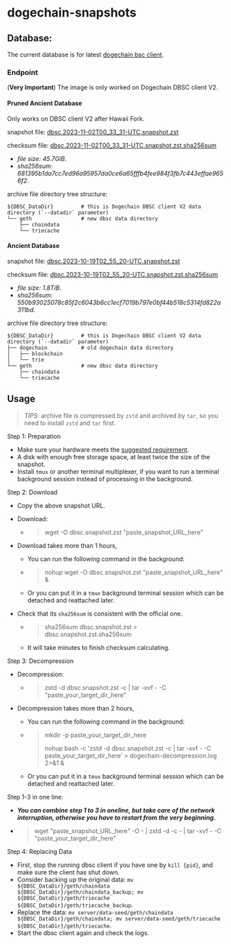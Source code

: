 # dogechain-snapshots

## Database:

The current database is for latest [dogechain bsc client](https://github.com/dogechain-lab/dbsc/releases/latest).

### Endpoint

(**Very Important**) The image is only worked on Dogechain DBSC client V2.

#### Pruned Ancient Database

Only works on DBSC client V2 after Hawaii Fork.

snapshot file: [dbsc.2023-11-02T00_33_31-UTC.snapshot.zst](https://snapshots.dogechaindev.com/dbsc.2023-11-02T00_33_31-UTC.snapshot.zst)

checksum file: [dbsc.2023-11-02T00_33_31-UTC.snapshot.zst.sha256sum](https://snapshots.dogechaindev.com/dbsc.2023-11-02T00_33_31-UTC.snapshot.zst.sha256sum)

* *file size: 45.7GiB*.
* *sha256sum: 681395b1da7cc7ed96a95957da0ce6a65fffb4fee984f3fb7c443effae9656f2*.

archive file directory tree structure:

```
${DBSC_DataDir}         # this is Dogechain DBSC client V2 data directory (`--datadir` parameter)
└── geth                # new dbsc data directory
    ├── chaindata
    └── triecache
```

#### Ancient Database

snapshot file: [dbsc.2023-10-19T02_55_20-UTC.snapshot.zst](http://snapshots.dogechain.dog/dbsc.2023-10-19T02_55_20-UTC.snapshot.zst)

checksum file: [dbsc.2023-10-19T02_55_20-UTC.snapshot.zst.sha256sum](http://snapshots.dogechain.dog/dbsc.2023-10-19T02_55_20-UTC.snapshot.zst.sha256sum)

* *file size: 1.8TiB*.
* *sha256sum: 550b93025078c85f2c6043b6cc1ecf7019b797e0bf44b518c5314fd822a311bd*.

archive file directory tree structure:

```
${DBSC_DataDir}         # this is Dogechain DBSC client V2 data directory (`--datadir` parameter)
├── dogechain           # old dogechain data directory
│   ├── blockchain
│   └── trie
└── geth                # new dbsc data directory
    ├── chaindata
    └── triecache
```

## Usage

> *TIPS*: archive file is compressed by `zstd` and archived by `tar`, so you need to install `zstd` and `tar` first.

Step 1: Preparation
- Make sure your hardware meets the [suggested requirement](https://docs.dogechain.dog/docs/get-started/full-node-deployment).
- A disk with enough free storage space, at least twice the size of the snapshot.
- Install `tmux` or another terminal multiplexer, if you want to run a terminal background session instead of processing in the background.

Step 2: Download
- Copy the above snapshot URL.

- Download: 
    - > wget -O dbsc.snapshot.zst "paste_snapshot_URL_here"

- Download takes more than 1 hours,

    - You can run the following command in the background: 
    - > nohup wget -O dbsc.snapshot.zst "paste_snapshot_URL_here" &
    - Or you can put it in a `tmux` background terminal session which can be detached and reattached later.

- Check that its `sha256sum` is consistent with the official one.
    - > sha256sum dbsc.snapshot.zst > dbsc.snapshot.zst.sha256sum
    - It will take minutes to finish checksum calculating.


Step 3: Decompression

- Decompression:

    -  > zstd -d dbsc.snapshot.zst -c | tar -xvf - -C "paste_your_target_dir_here"
- Decompression takes more than 2 hours,

    - You can run the following command in the background: 
    - > mkdir -p paste_your_target_dir_here
        >
        > nohup bash -c 'zstd -d dbsc.snapshot.zst -c | tar -xvf - -C paste_your_target_dir_here' > dogechain-decompression.log 2>&1 &
    - Or you can put it in a `tmux` background terminal session which can be detached and reattached later.

Step 1-3 in one line:

- ***You can combine step 1 to 3 in oneline, but take care of the network interruption, otherwise you have to restart from the very beginning.***

- > wget "paste_snapshot_URL_here" -O - | zstd -d -c - | tar -xvf - -C "paste_your_target_dir_here"

Step 4: Replacing Data

- First, stop the running dbsc client if you have one by `kill {pid}`, and make sure the client has shut down.
- Consider backing up the original data: `mv ${DBSC_DataDir}/geth/chaindata ${DBSC_DataDir}/geth/chaindata_backup; mv ${DBSC_DataDir}/geth/triecache ${DBSC_DataDir}/geth/triecache_backup`.
- Replace the data: `mv server/data-seed/geth/chaindata ${DBSC_DataDir}/geth/chaindata; mv server/data-seed/geth/triecache ${DBSC_DataDir}/geth/triecache`.
- Start the dbsc client again and check the logs.
